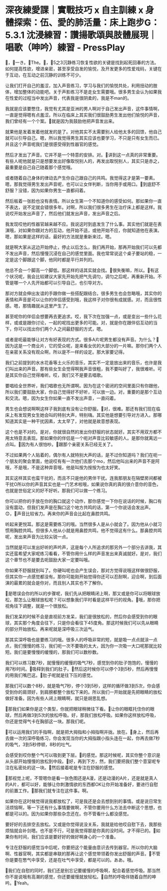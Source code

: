 # 深夜練愛課｜實戰技巧 x 自主訓練 x 身體探索：伍、愛的肺活量：床上跑步G：5.3.1 沈浸練習：讚揚歌頌與肢體展現｜唱歌（呻吟）練習 - PressPlay

🎼，🎼一き。🎼The。🎼，🎼5之3沉静练习恢复性欲的关键是找到起死回春的方法。如何提高性欲，增进亲密，甚至享受自发的愉悦，及开发更多的性爱戏码，关键在于互动，在互动之前沉静的训练不可少。

让我们打开自己的羞涩，加入声音练习，学习与我们的愉悦共处，利用扭动的肢体，增加整体的动能吧。关于声影练习不是走女生需要哦。很多男生会认为如果我在性爱的过程当中发出声音，代表我是很阴柔的，我是不man的。

我就是应该要憋住，我觉有尤其是亚洲的男人啊对于自己发出声音，这件事情啊，一直是觉得嗯有点羞涩。所以在临床上其实我们很鼓励男生发出他们愉悦的声音，我们曾经有一个个案。🎼就是因为我鼓励他把声音发出来。

就果他是发着发着他就发的是了。对他其实不太需要别人给他太多的回馈，他自己就可以引导自己。嗯，所以我觉得男生其实应该也要学习，不只是只有女生而已。并且这个声音呢我们是很感受得到性器官的感觉。

然后才发出了声音。它并不是一个特意的安排。对。🎼讲到这一点真的非常重要。有些人呢他就是只是想要发出好像取悦别人的，再发出取悦别人，其实只是赤之，最重要是自己自己随着那个感觉哦。

或者随着自己身体的律动去产生你自己跟自己的共鸣。我觉得这才是第一要素。嗯，那我觉得男生发出声音呢，也可以让女伴判断，当你用手或用口。🎼到底舒不舒服？没错，因为如果你男生一直都闷着。

然后板着一张脸也没有表情。所以女生第一个不知道你的感受如何。那如果你一直不表达，说不定就会错很多年。对啊，所以我们很多男生在治疗床上都是这样。我说哎开始发出声音了，然后他们就发出声音，发出声音之后。

我发现哎他的性器官越来越不应。我说这时到底发生了什么事。其实他们就是在表演哦，对如果你跟对方的互动，他开始不适，或他开始不应，你就知道他在表演。嗯，那如果是这样的话，最好的方法就是重新来过。嗯。

就是啊大家从这边开始停止，停止以后怎么，我们再开始，那再开始我们可以先都不发出声音，然后慢慢沉浸在自己的感觉里面。我也常常说这个桌子要站的稳，一定是这个脚跟这个脚，他同时都是平行并列的。

他总不会一个脚高一个脚低。那这样的话其实就会找。🎼很失衡嘛，所以。🎼有这个状况呢，我会比较建议大家先开始先把气先调匀，调匀之后呢，再重新开始。不管是哪一个人先开始都可以引导自己，也引导对方。

那对方就会伸出友谊的手跟你做一些搭配跟结合。很多男生也会忽略哦，其实你的表情和声音是可以让你的伴侣感受到哦，我这样子对你很有成就感。对，而且很性感。嗯，那情趣就从这里产生了。

甚至呢你的伴侣会想要再去更追求。哎，我下次在加强一点，或是变出一些什么花样，或或是跟你讨论，一起的呢找出更多的可能。对，就是你在跟伴侣互动的当下，你可以找出你们两个人之间最舒服的方式，嗯。

或者是呃最能够让对方有好表现的方式。很多A片呢男生都没有声音。为什么？🎼因为这是一个商业片，它的受众呢，是来看女优的大部分的一片嘛。那你们两个人在亲密关系没有观众啊，所以是不一样的设定。那大家要记得。

我们之前提到的水水花香等土火乐的音乐，其实不一定是放出来的音乐，也许是我们叫出来的声音。那有些女生会觉得啊我声音很粗，我不要叫好了，我很难听。可是其实你自己觉得难听。哎，我们又不是要去唱歌。

要唱给全世界听，我们唱歌也无所谓啊。因为在这个密闭的空间里面只有你跟他，所以我们要鼓励大家，你自己觉得好不好听，可以放一边。对，重要的是那个互动和交流。嗯，因为女生你如果一直不发出声音，一直闷着。

男生也会想说啊啊这样子我到底有没有让你舒服。🎼对，很难。那还有我们现在临床上有发现男女生她会叫的特别大声，特别嗨。其实他是想要引导对方进入。那哪知道其实是一种干扰因素，太太早了，对他就是故意想表现。

这个也是不对的。是对，你就很自然的发出你舒服的状态就好。其实不用双方都不用太特意去表现。那如果你的伴侣是一个呃对声音比较敏感的人。是那你就离远一点叫。🎼因为有人很怕吵。🎼跟那个亲密关系已经无关了。

不过如果两个人贴着的，偶尔有人就特别大声的话，是不过你知道吗？我们在呃一个朋友的聚会里面，他说哎有有一次他们去那个mo，然后他叫出来的声音不是阿哦，不是哦，不是这种弃音哦，他是叫按为按按为也太好笑。

其实这样其实也蛮干扰的，而且不只是他的男伴干扰。连我那朋友在隔壁房间都被干扰O所以你的声音其实也是一门艺术啦哦，如果说你真的真的很介意你的音色，也就是世俗定义的好不好听。那我们可以做一个练习。

你可以把你的手放在你的胸口就这个动作，那你感觉一下你在说话的时候，胸口有没有震动，但我们发声是在胸口这个地方共鸣的话，第一个你说话会发出声。😊，🎼声音比较省力。再来你的声音会比起在鼻腔共鸣。

听起来更悦耳。那这是需要练习的哦。当然很多人是从小就会了。因为他从小就习惯用胸腔共鸣。但很多人他从小就是用鼻腔共鸣，他不觉得这有什么。那鼻腔共鸣呢，发出来声音为比较尖锐一点。

当然就是可以发出好听的声吟声，这是每个人所追求的那另外一个部分去讲我，其实还蛮希望大家呢练习看看，不管你用什么样的声音发出来真诚就好。是对，我们这个章节也不是要去呃鼓励大家一定要叫哦。

你如果不舒服就别叫了。你硬叫呢也会产生误会，那对方觉得说哦这样做很舒服，但其实你一点感觉都没有。那你可能刚开始觉得你还可以忍耐啊，迎合啊，到后面演的最累的就会是你对，而且别人其实也不了解你。

🎼是嗯误会你的所以的步骤呢，我们先从把眼睛闭上啊，那又或是你可以将眼球放松，那怎么让眼球放松呢？可以想象我们平时看是这样平行的视角。🎼哦，那你把视角往下调整，就是一个很放松。

我们发呆的时候不会是直视前方发呆，我们是很放松的，然后你会感受到你的眼球，其实那个角度会往下，只是你会看往下45度角。那这时候我们可以先从眼睛的部分开始放松。再来呢就是深呼吸三次运气。

那其实深呼吸也是要练习的哦。很多人的呼吸非常的短，就是吸一点点就涂一点点，我们慢慢的练习，我们呃一次不要吸的太大，因为你一次吸一大口呢那就比较短。我们是要慢慢的缓慢的，那我们可以数秒数。

我们可以练习数7秒，就慢慢的缓慢的吸气7秒，感觉到你的肚子饱饱的，慢慢的用7秒时间。🎼吸释到我们的肚子。🎼然后这时候你可以停个3到5秒，然后再慢慢的用我们嘴巴这。🎼肚子呢就是往下压的感觉。

那我们可以数个8秒，就是吸气7秒，停个3到5秒，这样的循环做3到5次，你会感受到你的肩颈好，到肩膀都整个放松下来的。所以我们一开始就是先把眼睛的放松做好准备。因为有些人闭上眼睛啊，就只是胡思乱想。

🎼那我们如果你是这个类型，你就把眼球稍微往下看。🎼让你的眼眶托住你的眼球，然后再做3到5次的放松呼吸。好，那我们放松呼吸。如果你这样放松呼吸，你还是觉得气卡在胸部这一块。那我们呢。

🎼可以运用我们的手指啊，就是把大拇指和小拇指啊并拢。放在。🎼身上，然后再去做一次的深呼吸练习，你会发现当你的大拇指跟小指头连在一起，你再去做7秒的吸气，3到5秒停顿，8秒的吐气。

会感受到哎你整个气可以吸到更下层。🎼的感觉。那这时候呢，其实你整个意识是从头部开始慢慢的放松到中段。🎼好，再到下方，然，我们要把我们整个意室呢专注在私密处的这一块。🎼然后接着呢是专注在舒服的感觉。

🎼那视觉上呢，不管嗯你是看一张色图还是A漫，还是动漫的A片，还是就是真人的A片，都可以好，能够让你刺激情欲的东西都OK让你开始准备好，要进行自慰的前置工作。🎼那我们就专注在这件事。啊。

如果你在这时候觉得说我都放松了，可是我还是会去想到别的事情。或是说日常生活烦恼啊，等一下还有什么事情要做啊，不管你要用什么方法去中断这个思想，也都是可以的。因为如果你那些杂念还在。你不管看什么都没感觉。

要好好的去排空去放松。又或是你觉得说没关系，我就是给他哎自慰下去，我那些烦恼就会补剑嗯。也不是不行，可是我觉得那是你真的没时间。才不得已的。🎼如果你有时间，我们应该是要好好的做好啊身心的一个准备。

专注在舒服的感觉当中后呢，你要把这个能量由意识去传到器官。所以你的大脑啊、性器官啊，其实都是串联的那再让这个感觉带领着你发出舒服的声音。🎼不管你是要在憋气中享受，还是在吐气中享受，都是可以的。ああ。哦。

🎼我们在自慰的同时，我们还是别忘记要缓慢的呼吸啊，配合着感觉呼吸。那当然你不是说哦有高潮的感觉，你还要缓慢就放轻松。🎼自然的呼吸伴随着自然的呻吟。🎼Yeah。

